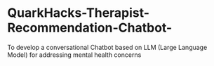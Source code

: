 # QuarkHacks-Therapist-Recommendation-Chatbot-
To develop a conversational Chatbot based on LLM (Large Language Model) for addressing mental health concerns
